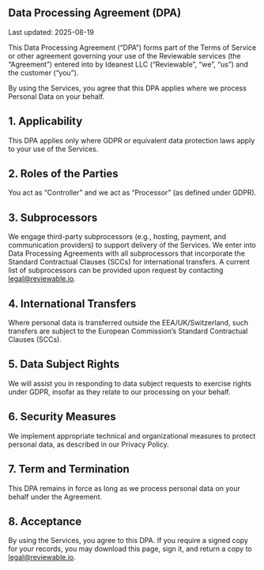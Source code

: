 ## Data Processing Agreement (DPA)

Last updated: 2025-08-19

This Data Processing Agreement (“DPA”) forms part of the Terms of Service or other agreement governing your use of the Reviewable services (the “Agreement”) entered into by Ideanest LLC (“Reviewable”, “we”, “us”) and the customer (“you”).

By using the Services, you agree that this DPA applies where we process Personal Data on your behalf.

## 1. Applicability

This DPA applies only where GDPR or equivalent data protection laws apply to your use of the Services.

## 2. Roles of the Parties

You act as “Controller” and we act as “Processor” (as defined under GDPR).

## 3. Subprocessors

We engage third-party subprocessors (e.g., hosting, payment, and communication providers) to support delivery of the Services. We enter into Data Processing Agreements with all subprocessors that incorporate the Standard Contractual Clauses (SCCs) for international transfers. A current list of subprocessors can be provided upon request by contacting legal@reviewable.io.

## 4. International Transfers

Where personal data is transferred outside the EEA/UK/Switzerland, such transfers are subject to the European Commission’s Standard Contractual Clauses (SCCs).

## 5. Data Subject Rights

We will assist you in responding to data subject requests to exercise rights under GDPR, insofar as they relate to our processing on your behalf.

## 6. Security Measures

We implement appropriate technical and organizational measures to protect personal data, as described in our Privacy Policy.

## 7. Term and Termination

This DPA remains in force as long as we process personal data on your behalf under the Agreement.

## 8. Acceptance

By using the Services, you agree to this DPA. If you require a signed copy for your records, you may download this page, sign it, and return a copy to legal@reviewable.io.
